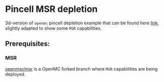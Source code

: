 # Pincell MSR depletion
3d-version of ``openmc`` pincell depletion example that can be found here [link](https://github.com/openmc-dev/openmc/tree/main/examples/pincell_depletion), slightly adapted to show some `MSR` capabilities.

## Prerequisites:

### MSR
[openmsr/msr](https://github.com/openmsr/openmc/tree/msr_13.2) is a OpenMC forked branch where `MSR` capabilities are being deployed. 
